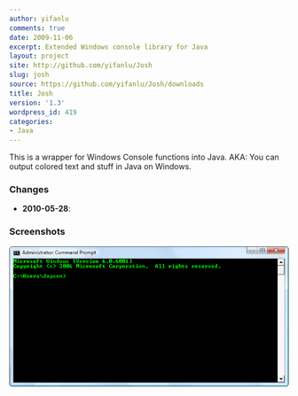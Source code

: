 ```yaml
---
author: yifanlu
comments: true
date: 2009-11-06
excerpt: Extended Windows console library for Java
layout: project
site: http://github.com/yifanlu/Josh
slug: josh
source: https://github.com/yifanlu/Josh/downloads
title: Josh
version: '1.3'
wordpress_id: 419
categories:
- Java
---
```


This is a wrapper for Windows Console functions into Java. AKA: You can output colored text and stuff in Java on Windows.

### Changes

* **2010-05-28**: 

### Screenshots

![Screen 0](/images/2012/01/josh_screen.png)

